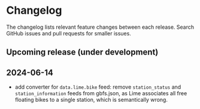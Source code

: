 # Changelog

The changelog lists relevant feature changes between each release. Search GitHub issues and pull requests for smaller issues.

## Upcoming release (under development)

## 2024-06-14
- add converter for `data.lime.bike` feed: remove `station_status` and `station_information` feeds from gbfs.json, as Lime associates all free floating bikes to a single station, which is semantically wrong.

